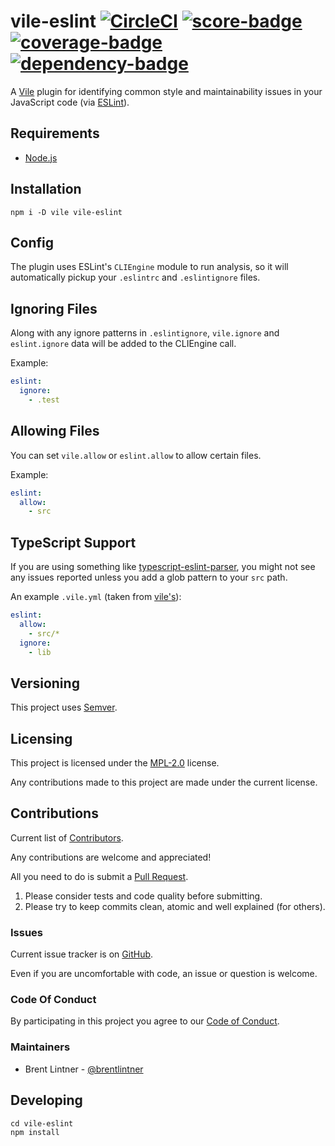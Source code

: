 # vile-eslint [![CircleCI](https://circleci.com/gh/forthright/vile-eslint.svg?style=shield&circle-token=30983c1276bcd5af3c68e487994c5a149393ede5)](https://circleci.com/gh/forthright/vile-eslint) [![score-badge](https://vile.io/api/v0/projects/vile-eslint/badges/score?token=USryyHar5xQs7cBjNUdZ)](https://vile.io/~brentlintner/vile-eslint) [![coverage-badge](https://vile.io/api/v0/projects/vile-eslint/badges/coverage?token=USryyHar5xQs7cBjNUdZ)](https://vile.io/~brentlintner/vile-eslint) [![dependency-badge](https://vile.io/api/v0/projects/vile-eslint/badges/dependency?token=USryyHar5xQs7cBjNUdZ)](https://vile.io/~brentlintner/vile-eslint)

A [Vile](http://vile.io) plugin for identifying common style
and maintainability issues in your JavaScript code (via [ESLint](http://eslint.org)).

## Requirements

- [Node.js](http://nodejs.org)

## Installation

    npm i -D vile vile-eslint

## Config

The plugin uses ESLint's `CLIEngine` module to run analysis, so it will
automatically pickup your `.eslintrc` and `.eslintignore` files.

## Ignoring Files

Along with any ignore patterns in `.eslintignore`, `vile.ignore`
and `eslint.ignore` data will be added to the CLIEngine call.

Example:

```yaml
eslint:
  ignore:
    - .test
```

## Allowing Files

You can set `vile.allow` or `eslint.allow` to allow certain files.

Example:

```yaml
eslint:
  allow:
    - src
```

## TypeScript Support

If you are using something like [typescript-eslint-parser](https://www.npmjs.com/package/typescript-eslint-parser),
you might not see any issues reported unless you add a glob pattern to
your `src` path.

An example `.vile.yml` (taken from [vile's](https://github.com/forthright/vile/blob/master/.vile.yml)):

```yaml
eslint:
  allow:
    - src/*
  ignore:
    - lib
```

## Versioning

This project uses [Semver](http://semver.org).

## Licensing

This project is licensed under the [MPL-2.0](LICENSE) license.

Any contributions made to this project are made under the current license.

## Contributions

Current list of [Contributors](https://github.com/forthright/vile-eslint/graphs/contributors).

Any contributions are welcome and appreciated!

All you need to do is submit a [Pull Request](https://github.com/forthright/vile-eslint/pulls).

1. Please consider tests and code quality before submitting.
2. Please try to keep commits clean, atomic and well explained (for others).

### Issues

Current issue tracker is on [GitHub](https://github.com/forthright/vile-eslint/issues).

Even if you are uncomfortable with code, an issue or question is welcome.

### Code Of Conduct

By participating in this project you agree to our [Code of Conduct](CODE_OF_CONDUCT.md).

### Maintainers

- Brent Lintner - [@brentlintner](http://github.com/brentlintner)

## Developing

    cd vile-eslint
    npm install
